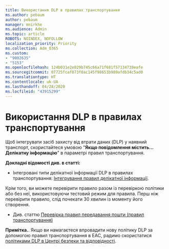 ```yaml
---
title: Використання DLP в правилах транспортування
ms.author: pebaum
author: pebaum
manager: mnirkhe
ms.audience: Admin
ms.topic: article
ROBOTS: NOINDEX, NOFOLLOW
localization_priority: Priority
ms.collection: Adm_O365
ms.custom:
- "9002635"
- "5153"
ms.openlocfilehash: 124b031e2e029b745c66a71f681f57134739eafe
ms.sourcegitcommit: 07725fcaf073f0ac145f98653b989afdb34c5ad0
ms.translationtype: HT
ms.contentlocale: uk-UA
ms.lasthandoff: 04/28/2020
ms.locfileid: "43915299"
---
```

# <a name="using-dlp-in-transport-rules"></a>Використання DLP в правилах транспортування

Щоб інтегрувати засіб захисту від втрати даних (DLP) у наявний транспорт, скористайтеся умовою "**Якщо повідомлення містить…Делікатну інформацію**" в параметрі правил транспортування.

**Докладні відомості див. в статті:**

- Інтегровані типи делікатної інформації DLP в правилах транспортування: [Інтегрування правил делікатної інформації](https://docs.microsoft.com/exchange/security-and-compliance/data-loss-prevention/integrate-sensitive-information-rules).

Крім того, ви можете перевірити правило разом із перевіркою політики або без неї, використовуючи тестовий режим для правила.  Перш ніж перевірити правило, слід почекати 30 хвилин із моменту його створення.

- Див. статтю [Перевірка правил передавання пошти (правил транспортування)](https://docs.microsoft.com/exchange/security-and-compliance/mail-flow-rules/test-mail-flow-rules)

**Примітка.**. Якщо ви намагаєтеся впровадити нову політику DLP за допомогою правил транспортування в EAC, радимо скористатися [політиками DLP в Центрі безпеки та відповідності](https://docs.microsoft.com/microsoft-365/compliance/data-loss-prevention-policies?view=o365-worldwide).
